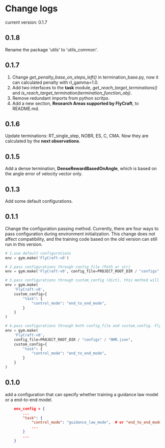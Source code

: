 # Change logs

current version: 0.1.7

## 0.1.8

Rename the package 'utils' to 'utils_common'.

## 0.1.7

1. Change _get_penalty_base_on_steps_left()_ in termination_base.py, now it can calculated penalty with rl_gamma=1.0.
2. Add two interfaces to the **task** module, _get_reach_target_terminations()_ and _is_reach_target_termination(termination_function_obj)_.
3. Remove redundant imports from python scritps.
4. Add a new section, **Research Areas supported by FlyCraft**, to README.md.

## 0.1.6

Update terminations: RT_single_step, NOBR, ES, C, CMA. Now they are calculated by the **next observations**.

## 0.1.5

Add a dense termination, **DenseRewardBasedOnAngle**, which is based on the angle error of velocity vector only.

## 0.1.3

Add some default configurations.

## 0.1.1

Change the configuration passing method. Currently, there are four ways to pass configuration during environment initialization. This change does not affect compatibility, and the training code based on the old version can still run in this version.

```python
# 1.use default configurations
env = gym.make('FlyCraft-v0')

# 2.pass configurations through config_file (Path or str)
env = gym.make('FlyCraft-v0', config_file=PROJECT_ROOT_DIR / "configs" / "NMR.json")

# 3.pass configurations through custom_config (dict), this method will load default configurations from default path, then update the default config with custom_config
env = gym.make(
    'FlyCraft-v0', 
    custom_config={
        "task": {
            "control_mode": "end_to_end_mode",
        }
    }
)

# 4.pass configurations through both config_file and custom_config. FlyCraft load config from config_file firstly, then update the loaded config with custom_config
env = gym.make(
    'FlyCraft-v0',
    config_file=PROJECT_ROOT_DIR / "configs" / "NMR.json",
    custom_config={
        "task": {
            "control_mode": "end_to_end_mode",
        }
    }
)
```

## 0.1.0

add a configuration that can specify whether training a guidance law model or a end-to-end model.

```json
    env_config = {
        ...
        "task": {
            "control_mode": "guidance_law_mode",  # or "end_to_end_mode"
            ...
        }
        ...
    }
```
